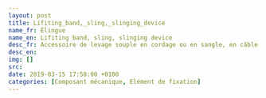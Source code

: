 ```yaml
---
layout: post
title: Lifiting_band,_sling,_slinging_device
name_fr: Élingue
name_en: Lifiting band, sling, slinging device
desc_fr: Accessoire de levage souple en cordage ou en sangle, en câble métallique ou en chaîne, généralement terminé par des composants métalliques tels que maille, crochets, anneaux ou manilles. L'élingue est un accessoire de travail indispensable aussi bien sur les bateaux (cordages, arrimage), hélicoptères, que sur les chantiers de constructions (gréage) et même dans les transports, quand il s'agit d'arrimer une charge sur un camion (élingue d'arrimage).
desc_en: 
img: []
src: 
date: 2019-03-15 17:58:00 +0100
categories: [Composant mécanique, Elément de fixation]
---
```

